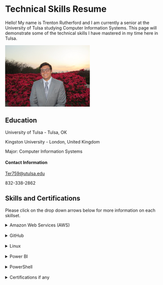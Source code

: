 # Technical Skills Resume
Hello! My name is Trenton Rutherford and I am currently a senior at the University of Tulsa studying Computer Information Systems. This page will demonstrate some of the technical skills I have mastered in my time here in Tulsa.

<img src="headshot.jpg" alt="Profile picture" width="275" height="200" border-radius="50">

<h2> Education</h2>

University of Tulsa - Tulsa, OK

Kingston University - London, United Kingdom 

Major: Computer Information Systems 

#### Contact Information

Ter759@utulsa.edu

832-338-2862


## Skills and Certifications

Please click on the drop down arrows below for more information on each skillset.


<details><summary>Amazon Web Services (AWS)</summary>
  
<h5> Description</h5>
Add images or graphs if applicable
  
</details>
<br>

  
<details><summary>GitHub</summary>

<h5> Description</h5>  
  
</details>
<br>


<details><summary>Linux</summary>
  
<h5> Description</h5>
  
</details>
<br>

  
<details><summary>Power BI</summary>
  
<h5> Description</h5>
  
</details>
<br>

  
<details><summary>PowerShell</summary>
  
<h5> Description</h5>
  
</details>
<br>

<details><summary>Certifications if any</summary>
  
<h5> Description</h5>
Also add in pictures proving completion
  
</details>
<br>


